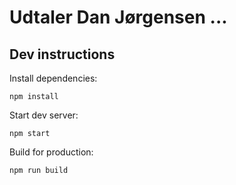# Udtaler Dan Jørgensen ...

## Dev instructions

Install dependencies:
```shell
npm install
```

Start dev server:
```shell
npm start
```

Build for production:
```shell
npm run build
```
